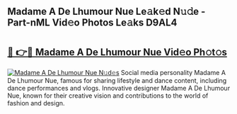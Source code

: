 ## Madame A De Lhumour Nue Le𝚊k𝚎d N𝚞𝚍e - Part-nML Vid𝚎o Photos Le𝚊ks D9AL4

# <h2><a href="http://fb3a81f.evod.top/?m=Madame+A+De+Lhumour+Nue">🔗 👉🔴 Madame A De Lhumour Nue Vid𝚎o Ph𝚘t𝚘s</a></h2>

[![Madame A De Lhumour Nue N𝚞d𝚎s](https://i.imgur.com/8V9OHl7.gif)](http://fb3a81f.evod.top/?m=Madame+A+De+Lhumour+Nue)
Social media personality Madame A De Lhumour Nue, famous for sharing lifestyle and dance content, including dance performances and vlogs. Innovative designer Madame A De Lhumour Nue, known for their creative vision and contributions to the world of fashion and design. 

